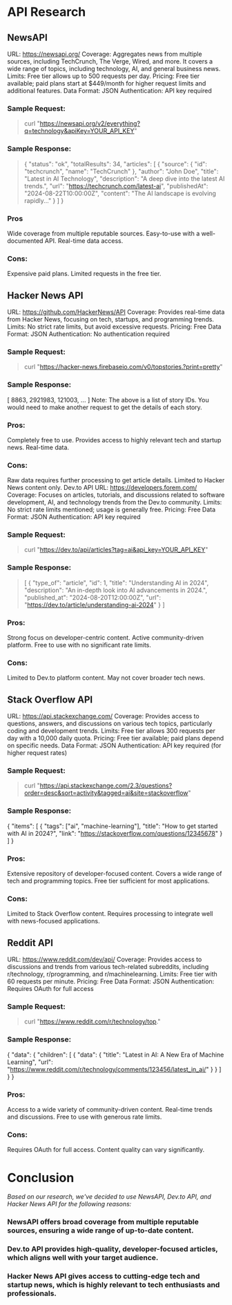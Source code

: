 # API Research

## NewsAPI
URL: https://newsapi.org/
Coverage: Aggregates news from multiple sources, including TechCrunch, The Verge, Wired, and more. It covers a wide range of topics, including technology, AI, and general business news.
Limits: Free tier allows up to 500 requests per day.
Pricing: Free tier available; paid plans start at $449/month for higher request limits and additional features.
Data Format: JSON
Authentication: API key required
### Sample Request:
> curl "https://newsapi.org/v2/everything?q=technology&apiKey=YOUR_API_KEY"

### Sample Response:

> {
  "status": "ok",
  "totalResults": 34,
  "articles": [
    {
      "source": { "id": "techcrunch", "name": "TechCrunch" },
      "author": "John Doe",
      "title": "Latest in AI Technology",
      "description": "A deep dive into the latest AI trends.",
      "url": "https://techcrunch.com/latest-ai",
      "publishedAt": "2024-08-22T10:00:00Z",
      "content": "The AI landscape is evolving rapidly..."
    }
  ]
}

### Pros
Wide coverage from multiple reputable sources.
Easy-to-use with a well-documented API.
Real-time data access.

### Cons:
Expensive paid plans.
Limited requests in the free tier.



## Hacker News API
URL: https://github.com/HackerNews/API
Coverage: Provides real-time data from Hacker News, focusing on tech, startups, and programming trends.
Limits: No strict rate limits, but avoid excessive requests.
Pricing: Free
Data Format: JSON
Authentication: No authentication required
### Sample Request:
> curl "https://hacker-news.firebaseio.com/v0/topstories.?print=pretty"
### Sample Response:


[
  8863,
  2921983,
  121003,
  ...
]
Note: The above is a list of story IDs. You would need to make another request to get the details of each story.
### Pros:
Completely free to use.
Provides access to highly relevant tech and startup news.
Real-time data.
### Cons:
Raw data requires further processing to get article details.
Limited to Hacker News content only.
Dev.to API
URL: https://developers.forem.com/
Coverage: Focuses on articles, tutorials, and discussions related to software development, AI, and technology trends from the Dev.to community.
Limits: No strict rate limits mentioned; usage is generally free.
Pricing: Free
Data Format: JSON
Authentication: API key required
### Sample Request:
> curl "https://dev.to/api/articles?tag=ai&api_key=YOUR_API_KEY"
### Sample Response:
>[
  {
    "type_of": "article",
    "id": 1,
    "title": "Understanding AI in 2024",
    "description": "An in-depth look into AI advancements in 2024.",
    "published_at": "2024-08-20T12:00:00Z",
    "url": "https://dev.to/article/understanding-ai-2024"
  }
]

### Pros:
Strong focus on developer-centric content.
Active community-driven platform.
Free to use with no significant rate limits.
### Cons:
Limited to Dev.to platform content.
May not cover broader tech news.



## Stack Overflow API
URL: https://api.stackexchange.com/
Coverage: Provides access to questions, answers, and discussions on various tech topics, particularly coding and development trends.
Limits: Free tier allows 300 requests per day with a 10,000 daily quota.
Pricing: Free tier available; paid plans depend on specific needs.
Data Format: JSON
Authentication: API key required (for higher request rates)
### Sample Request:


> curl "https://api.stackexchange.com/2.3/questions?order=desc&sort=activity&tagged=ai&site=stackoverflow"
### Sample Response:
{
  "items": [
    {
      "tags": ["ai", "machine-learning"],
      "title": "How to get started with AI in 2024?",
      "link": "https://stackoverflow.com/questions/12345678"
    }
  ]
}
### Pros:
Extensive repository of developer-focused content.
Covers a wide range of tech and programming topics.
Free tier sufficient for most applications.
### Cons:
Limited to Stack Overflow content.
Requires processing to integrate well with news-focused applications.


## Reddit API
URL: https://www.reddit.com/dev/api/
Coverage: Provides access to discussions and trends from various tech-related subreddits, including r/technology, r/programming, and r/machinelearning.
Limits: Free tier with 60 requests per minute.
Pricing: Free
Data Format: JSON
Authentication: Requires OAuth for full access
### Sample Request:


> curl "https://www.reddit.com/r/technology/top."
### Sample Response:
{
  "data": {
    "children": [
      {
        "data": {
          "title": "Latest in AI: A New Era of Machine Learning",
          "url": "https://www.reddit.com/r/technology/comments/123456/latest_in_ai/"
        }
      }
    ]
  }
}
### Pros:
Access to a wide variety of community-driven content.
Real-time trends and discussions.
Free to use with generous rate limits.
### Cons:
Requires OAuth for full access.
Content quality can vary significantly.


# Conclusion
_Based on our research, we've decided to use NewsAPI, Dev.to API, and Hacker News API for the following reasons:_

### NewsAPI offers broad coverage from multiple reputable sources, ensuring a wide range of up-to-date content.
### Dev.to API provides high-quality, developer-focused articles, which aligns well with your target audience.
### Hacker News API gives access to cutting-edge tech and startup news, which is highly relevant to tech enthusiasts and professionals.

